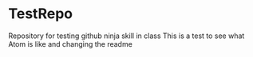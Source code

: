 # TestRepo
Repository for testing github ninja skill in class
This is a test to see what Atom is like and changing the readme
